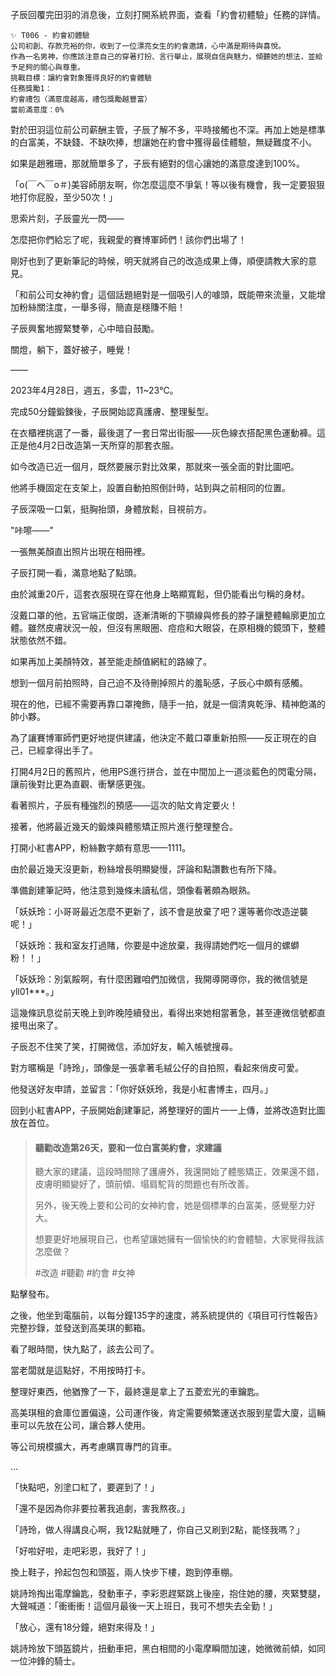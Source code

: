 子辰回覆完田羽的消息後，立刻打開系統界面，查看「約會初體驗」任務的詳情。

```
✨ T006 - 約會初體驗  
公司初創、存款充裕的你，收到了一位漂亮女生的約會邀請，心中滿是期待與喜悅。  
作為一名男神，你應該注意自己的穿著打扮、言行舉止，展現自信與魅力，傾聽她的想法，並給予足夠的關心與尊重。  
挑戰目標：讓約會對象獲得良好的約會體驗  
任務獎勵1：  
約會禮包（滿意度越高，禮包獎勵越豐富）  
當前滿意度：0%  
```

對於田羽這位前公司薪酬主管，子辰了解不多，平時接觸也不深。再加上她是標準的白富美，不缺錢、不缺吹捧，想讓她在約會中獲得最佳體驗，無疑難度不小。  

如果是趙雅珊，那就簡單多了，子辰有絕對的信心讓她的滿意度達到100%。  

「o(￣ヘ￣o＃)美容師朋友啊，你怎麼這麼不爭氣！等以後有機會，我一定要狠狠地打你屁股，至少50次！」  

思索片刻，子辰靈光一閃——  

怎麼把你們給忘了呢，我親愛的賽博軍師們！該你們出場了！  

剛好也到了更新筆記的時候，明天就將自己的改造成果上傳，順便請教大家的意見。  

「和前公司女神約會」這個話題絕對是一個吸引人的噱頭，既能帶來流量，又能增加粉絲關注度，一舉多得，簡直是穩賺不賠！  

子辰興奮地握緊雙拳，心中暗自鼓勵。  

關燈，躺下，蓋好被子，睡覺！  

——  

2023年4月28日，週五，多雲，11~23℃。  

完成50分鐘鍛鍊後，子辰開始認真護膚、整理髮型。  

在衣櫃裡挑選了一番，最後選了一套日常出街服——灰色線衣搭配黑色運動褲。這正是他4月2日改造第一天所穿的那套衣服。  

如今改造已近一個月，既然要展示對比效果，那就來一張全面的對比圖吧。  

他將手機固定在支架上，設置自動拍照倒計時，站到與之前相同的位置。  

子辰深吸一口氣，挺胸抬頭，身體放鬆，目視前方。  

"咔嚓——"  

一張無美顏直出照片出現在相冊裡。  

子辰打開一看，滿意地點了點頭。  

由於減重20斤，這套衣服現在穿在他身上略顯寬鬆，但仍能看出勻稱的身材。  

沒戴口罩的他，五官端正俊朗，逐漸清晰的下顎線與修長的脖子讓整體輪廓更加立體。雖然皮膚狀況一般，但沒有黑眼圈、痘痘和大眼袋，在原相機的鏡頭下，整體狀態依然不錯。  

如果再加上美顏特效，甚至能走顏值網紅的路線了。  

想到一個月前拍照時，自己迫不及待刪掉照片的羞恥感，子辰心中頗有感觸。  

現在的他，已經不需要再靠口罩掩飾，隨手一拍，就是一個清爽乾淨、精神飽滿的帥小夥。  

為了讓賽博軍師們更好地提供建議，他決定不戴口罩重新拍照——反正現在的自己，已經拿得出手了。  

打開4月2日的舊照片，他用PS進行拼合，並在中間加上一道淡藍色的閃電分隔，讓前後對比更為直觀、衝擊感更強。  

看著照片，子辰有種強烈的預感——這次的貼文肯定要火！  

接著，他將最近幾天的鍛煉與體態矯正照片進行整理整合。  

打開小紅書APP，粉絲數字頗有意思——1111。  

由於最近幾天沒更新，粉絲增長明顯變慢，評論和點讚數也有所下降。  

準備創建筆記時，他注意到幾條未讀私信，頭像看著頗為眼熟。  

「妖妖玲：小哥哥最近怎麼不更新了，該不會是放棄了吧？還等著你改造逆襲呢！」  

「妖妖玲：我和室友打過賭，你要是中途放棄，我得請她們吃一個月的螺螄粉！！」  

「妖妖玲：別氣餒啊，有什麼困難咱們加微信，我開導開導你，我的微信號是yll01***。」  

這幾條訊息從前天晚上到昨晚陸續發出，看得出來她相當著急，甚至連微信號都直接甩出來了。  

子辰忍不住笑了笑，打開微信，添加好友，輸入帳號搜尋。  

對方暱稱是「詩玲」，頭像是一張拿著毛絨公仔的自拍照，看起來俏皮可愛。  

他發送好友申請，並留言：「你好妖妖玲，我是小紅書博主，四月。」  

回到小紅書APP，子辰開始創建筆記，將整理好的圖片一一上傳，並將改造對比圖放在首位。  

> #### 聽勸改造第26天，要和一位白富美約會，求建議
>
>聽大家的建議，這段時間除了護膚外，我還開始了體態矯正，效果還不錯，皮膚明顯變好了，頭前傾、塌肩駝背的問題也有所改善。  
>
>另外，後天晚上要和公司的女神約會，她是個標準的白富美，感覺壓力好大。  
>
>想要更好地展現自己，也希望讓她擁有一個愉快的約會體驗，大家覺得我該怎麼做？  
>
>#改造 #聽勸 #約會 #女神  

點擊發布。  

之後，他坐到電腦前，以每分鐘135字的速度，將系統提供的《項目可行性報告》完整抄錄，並發送到高美琪的郵箱。  

看了眼時間，快九點了，該去公司了。  

當老闆就是這點好，不用按時打卡。  

整理好東西，他猶豫了一下，最終還是拿上了五菱宏光的車鑰匙。  

高美琪租的倉庫位置偏遠，公司運作後，肯定需要頻繁運送衣服到星雲大廈，這輛車可以先放在公司，讓合夥人使用。  

等公司規模擴大，再考慮購買專門的貨車。  

...  

「快點吧，別塗口紅了，要遲到了！」  

「還不是因為你非要拉著我追劇，害我熬夜。」  

「詩玲，做人得講良心啊，我12點就睡了，你自己又刷到2點，能怪我嗎？」  

「好啦好啦，走吧彩恩，我好了！」  

換上鞋子，拎起包包和頭盔，兩人快步下樓，跑到停車棚。  

姚詩玲掏出電摩鑰匙，發動車子，李彩恩趕緊跳上後座，抱住她的腰，夾緊雙腿，大聲喊道：「衝衝衝！這個月最後一天上班日，我可不想失去全勤！」  

「放心，還有18分鐘，絕對來得及！」  

姚詩玲放下頭盔鏡片，扭動車把，黑白相間的小電摩瞬間加速，她微微前傾，如同一位沖鋒的騎士。